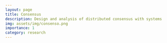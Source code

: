 ```yaml
---
layout: page
title: Consensus
description: Design and analysis of distributed consensus with systems subject to delays and saturation
img: assets/img/consenso.png
importance: 1
category: research 
---
```

